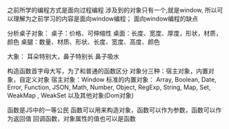 之前所学的编程方式是面向过程编程
涉及到的对象只有一个,就是window, 所以可以理解为之前学习的内容是面向window编程；
面向window编程的缺点

分析桌子对象：
桌子：价格、可伸缩性
桌面：长度、宽度、厚度，形状，材质，颜色
桌腿：数量、材质、形状、长度、宽度、高度、颜色

大象：
耳朵特别大，鼻子特别长
鼻子吸水

构造函数首字母大写，为了和普通的函数区分
对象分三种：宿主对象，内置对象，自定义对象
宿主对象：Window
标准的内置对象：
Array, Boolean, Date, Error, Function, 
JSON, Math, Number, Object, RegExp, String, 
Map, Set, WeakMap , WeakSet 以及其他对象(Dom对象)

函数是JS中的一等公民
函数可以用来构造对象，函数可以作为参数，函数可以作为返回值
回调函数，对象属性的值也可以是函数

